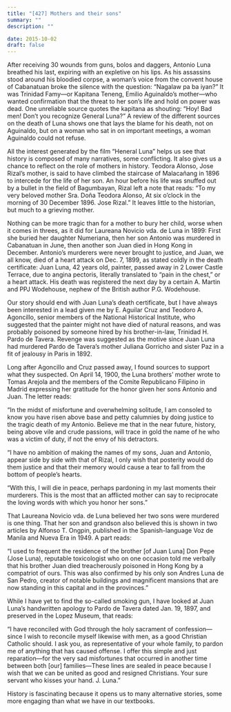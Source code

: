 ```yaml
---
title: "[427] Mothers and their sons"
summary: ""
description: ""

date: 2015-10-02
draft: false
---
```


After receiving 30 wounds from guns, bolos and daggers, Antonio Luna breathed his last, expiring with an expletive on his lips. As his assassins stood around his bloodied corpse, a woman’s voice from the convent house of Cabanatuan broke the silence with the question: “Nagalaw pa ba iyan?” It was Trinidad Famy—or Kapitana Teneng, Emilio Aguinaldo’s mother—who wanted confirmation that the threat to her son’s life and hold on power was dead. One unreliable source quotes the kapitana as shouting: “Hoy! Bad men! Don’t you recognize General Luna?” A review of the different sources on the death of Luna shows one that lays the blame for his death, not on Aguinaldo, but on a woman who sat in on important meetings, a woman Aguinaldo could not refuse.

All the interest generated by the film “Heneral Luna” helps us see that history is composed of many narratives, some conflicting. It also gives us a chance to reflect on the role of mothers in history. Teodora Alonso, Jose Rizal’s mother, is said to have climbed the staircase of Malacañang in 1896 to intercede for the life of her son. An hour before his life was snuffed out by a bullet in the field of Bagumbayan, Rizal left a note that reads: “To my very beloved mother Sra. Doña Teodora Alonso, At six o’clock in the morning of 30 December 1896. Jose Rizal.” It leaves little to the historian, but much to a grieving mother.

Nothing can be more tragic than for a mother to bury her child, worse when it comes in threes, as it did for Laureana Novicio vda. de Luna in 1899: First she buried her daughter Numeriana, then her son Antonio was murdered in Cabanatuan in June, then another son Juan died in Hong Kong in December. Antonio’s murderers were never brought to justice, and Juan, we all know, died of a heart attack on Dec. 7, 1899, as stated coldly in the death certificate: Juan Luna, 42 years old, painter, passed away in 2 Lower Castle Terrace, due to angina pectoris, literally translated to “pain in the chest,” or a heart attack. His death was registered the next day by a certain A. Martin and PPJ Wodehouse, nephew of the British author P.G. Wodehouse.

Our story should end with Juan Luna’s death certificate, but I have always been interested in a lead given me by E. Aguilar Cruz and Teodoro A. Agoncillo, senior members of the National Historical Institute, who suggested that the painter might not have died of natural reasons, and was probably poisoned by someone hired by his brother-in-law, Trinidad H. Pardo de Tavera. Revenge was suggested as the motive since Juan Luna had murdered Pardo de Tavera’s mother Juliana Gorricho and sister Paz in a fit of jealousy in Paris in 1892.

Long after Agoncillo and Cruz passed away, I found sources to support what they suspected. On April 14, 1900, the Luna brothers’ mother wrote to Tomas Arejola and the members of the Comite Republicano Filipino in Madrid expressing her gratitude for the honor given her sons Antonio and Juan. The letter reads:

“In the midst of misfortune and overwhelming solitude, I am consoled to know you have risen above base and petty calumnies by doing justice to the tragic death of my Antonio. Believe me that in the near future, history, being above vile and crude passions, will trace in gold the name of he who was a victim of duty, if not the envy of his detractors.

“I have no ambition of making the names of my sons, Juan and Antonio, appear side by side with that of Rizal, I only wish that posterity would do them justice and that their memory would cause a tear to fall from the bottom of people’s hearts.

“With this, I will die in peace, perhaps pardoning in my last moments their murderers. This is the most that an afflicted mother can say to reciprocate the loving words with which you honor her sons.”

That Laureana Novicio vda. de Luna believed her two sons were murdered is one thing. That her son and grandson also believed this is shown in two articles by Alfonso T. Ongpin, published in the Spanish-language Voz de Manila and Nueva Era in 1949. A part reads:

“I used to frequent the residence of the brother [of Juan Luna] Don Pepe (Jose Luna), reputable toxicologist who on one occasion told me verbally that his brother Juan died treacherously poisoned in Hong Kong by a compatriot of ours. This was also confirmed by his only son Andres Luna de San Pedro, creator of notable buildings and magnificent mansions that are now standing in this capital and in the provinces.”

While I have yet to find the so-called smoking gun, I have looked at Juan Luna’s handwritten apology to Pardo de Tavera dated Jan. 19, 1897, and preserved in the Lopez Museum, that reads:

“I have reconciled with God through the holy sacrament of confession—since I wish to reconcile myself likewise with men, as a good Christian Catholic should. I ask you, as representative of your whole family, to pardon me of anything that has caused offense. I offer this simple and just reparation—for the very sad misfortunes that occurred in another time between both [our] families—These lines are sealed in peace because I wish that we can be united as good and resigned Christians. Your sure servant who kisses your hand. J. Luna.”

History is fascinating because it opens us to many alternative stories, some more engaging than what we have in our textbooks.
